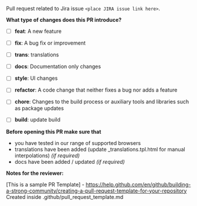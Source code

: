 Pull request related to Jira issue `<place JIRA issue link here>`.

**What type of changes does this PR introduce?**
- [ ] **feat**: A new feature
- [ ] **fix**: A bug fix or improvement
- [ ] **trans**: translations
- [ ] **docs**: Documentation only changes
- [ ] **style**: UI changes
- [ ] **refactor**: A code change that neither fixes a bug nor adds a feature
- [ ] **chore**: Changes to the build process or auxiliary tools and libraries such as package updates
- [ ] **build**: update build


**Before opening this PR make sure that**
- you have tested in our range of supported browsers
- translations have been added (update _translations.tpl.html for manual interpolations) _(if required)_
- docs have been added / updated _(if required)_

**Notes for the reviewer:**



[This is a sample PR Template] - https://help.github.com/en/github/building-a-strong-community/creating-a-pull-request-template-for-your-repository
Created inside .github/pull_request_template.md

